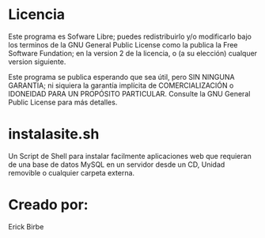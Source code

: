 # Licencia
Este programa es Sofware Libre; puedes redistribuirlo y/o modificarlo bajo los terminos de la GNU General Public License como la publica la Free Software Fundation; en la version 2 de la licencia, o (a su elección) cualquer version siguiente.

Este programa se publica esperando que sea útil, pero SIN NINGUNA GARANTIA; ni siquiera la garantía implícita de COMERCIALIZACIÓN o IDONEIDAD PARA UN PROPÓSITO PARTICULAR. Consulte la GNU General Public License para más detalles.

# instalasite.sh
Un Script de Shell para instalar facilmente aplicaciones web que requieran de una base de datos MySQL en un servidor desde un CD, Unidad removible o cualquier carpeta externa.

# Creado por:
Erick Birbe
